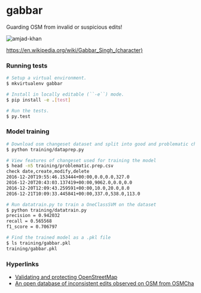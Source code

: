 # gabbar


Guarding OSM from invalid or suspicious edits!


![amjad-khan](https://cloud.githubusercontent.com/assets/2899501/22643796/0a4a7878-ec86-11e6-9a97-fc63db1caab7.jpg)

https://en.wikipedia.org/wiki/Gabbar_Singh_(character)


### Running tests

```sh
# Setup a virtual environment.
$ mkvirtualenv gabbar

# Install in locally editable (``-e``) mode.
$ pip install -e .[test]

# Run the tests.
$ py.test
```


### Model training

```sh
# Download osm changeset dataset and split into good and problematic changeset files.
$ python training/dataprep.py

# View features of changeset used for training the model
$ head -n5 training/problematic.prep.csv
check date,create,modify,delete
2016-12-20T19:55:46.153444+00:00,0.0,0.0,327.0
2016-12-20T20:43:03.137419+00:00,9062.0,0.0,0.0
2016-12-20T12:09:43.259591+00:00,10.0,20.0,8.0
2016-12-21T10:09:33.445841+00:00,337.0,538.0,113.0

# Run datatrain.py to train a OneClassSVM on the dataset
$ python training/datatrain.py
precision = 0.942032
recall = 0.565568
f1_score = 0.706797

# Find the trained model as a .pkl file
$ ls training/gabbar.pkl
training/gabbar.pkl
```


### Hyperlinks
- [Validating and protecting OpenStreetMap](https://www.mapbox.com/blog/validating-osm/)
- [An open database of inconsistent edits observed on OSM from OSMCha](http://www.openstreetmap.org/user/manoharuss/diary/40118)
